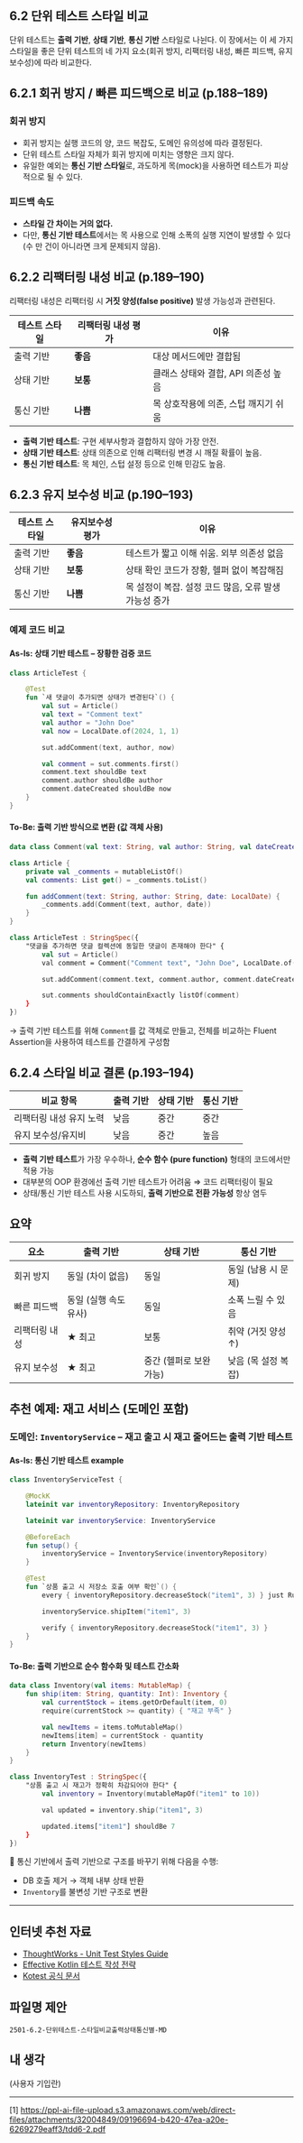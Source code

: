 ## 6.2 단위 테스트 스타일 비교

단위 테스트는 **출력 기반**, **상태 기반**, **통신 기반** 스타일로 나뉜다. 이 장에서는 이 세 가지 스타일을 좋은 단위 테스트의 네 가지 요소(회귀 방지, 리팩터링 내성, 빠른 피드백, 유지 보수성)에 따라 비교한다.

## 6.2.1 회귀 방지 / 빠른 피드백으로 비교 (p.188–189)

### 회귀 방지
- 회귀 방지는 실행 코드의 양, 코드 복잡도, 도메인 유의성에 따라 결정된다.
- 단위 테스트 스타일 자체가 회귀 방지에 미치는 영향은 크지 않다.
- 유일한 예외는 **통신 기반 스타일**로, 과도하게 목(mock)을 사용하면 테스트가 피상적으로 될 수 있다.

### 피드백 속도
- **스타일 간 차이는 거의 없다.**
- 다만, **통신 기반 테스트**에서는 목 사용으로 인해 소폭의 실행 지연이 발생할 수 있다(수 만 건이 아니라면 크게 문제되지 않음).

## 6.2.2 리팩터링 내성 비교 (p.189–190)

리팩터링 내성은 리팩터링 시 **거짓 양성(false positive)** 발생 가능성과 관련된다.

| 테스트 스타일  | 리팩터링 내성 평가 | 이유 |
|----------------|-------------------|------|
| 출력 기반      | **좋음**           | 대상 메서드에만 결합됨 |
| 상태 기반      | **보통**           | 클래스 상태와 결합, API 의존성 높음 |
| 통신 기반      | **나쁨**           | 목 상호작용에 의존, 스텁 깨지기 쉬움 |

- **출력 기반 테스트**: 구현 세부사항과 결합하지 않아 가장 안전.
- **상태 기반 테스트**: 상태 의존으로 인해 리팩터링 변경 시 깨질 확률이 높음.
- **통신 기반 테스트**: 목 체인, 스텁 설정 등으로 인해 민감도 높음.

## 6.2.3 유지 보수성 비교 (p.190–193)

| 테스트 스타일   | 유지보수성 평가 | 이유 |
|----------------|----------------|------|
| 출력 기반       | **좋음**         | 테스트가 짧고 이해 쉬움. 외부 의존성 없음 |
| 상태 기반       | **보통**         | 상태 확인 코드가 장황, 헬퍼 없이 복잡해짐 |
| 통신 기반       | **나쁨**         | 목 설정이 복잡. 설정 코드 많음, 오류 발생 가능성 증가 |

### 예제 코드 비교

#### As-Is: 상태 기반 테스트 – 장황한 검증 코드
```kotlin
class ArticleTest {

    @Test
    fun `새 댓글이 추가되면 상태가 변경된다`() {
        val sut = Article()
        val text = "Comment text"
        val author = "John Doe"
        val now = LocalDate.of(2024, 1, 1)

        sut.addComment(text, author, now)

        val comment = sut.comments.first()
        comment.text shouldBe text
        comment.author shouldBe author
        comment.dateCreated shouldBe now
    }
}
```

#### To-Be: 출력 기반 방식으로 변환 (값 객체 사용)
```kotlin
data class Comment(val text: String, val author: String, val dateCreated: LocalDate)

class Article {
    private val _comments = mutableListOf()
    val comments: List get() = _comments.toList()

    fun addComment(text: String, author: String, date: LocalDate) {
        _comments.add(Comment(text, author, date))
    }
}

class ArticleTest : StringSpec({
    "댓글을 추가하면 댓글 컬렉션에 동일한 댓글이 존재해야 한다" {
        val sut = Article()
        val comment = Comment("Comment text", "John Doe", LocalDate.of(2024, 1, 1))

        sut.addComment(comment.text, comment.author, comment.dateCreated)

        sut.comments shouldContainExactly listOf(comment)
    }
})
```

→ 출력 기반 테스트를 위해 `Comment`를 값 객체로 만들고, 전체를 비교하는 Fluent Assertion을 사용하여 테스트를 간결하게 구성함

## 6.2.4 스타일 비교 결론 (p.193–194)

| 비교 항목                     | 출력 기반 | 상태 기반 | 통신 기반 |
|-----------------------------|----------|----------|----------|
| 리팩터링 내성 유지 노력       | 낮음     | 중간     | 중간     |
| 유지 보수성/유지비           | 낮음     | 중간     | 높음     |

- **출력 기반 테스트**가 가장 우수하나, **순수 함수 (pure function)** 형태의 코드에서만 적용 가능
- 대부분의 OOP 환경에선 출력 기반 테스트가 어려움 ⇒ 코드 리팩터링이 필요
- 상태/통신 기반 테스트 사용 시도하되, **출력 기반으로 전환 가능성** 항상 염두

## 요약

| 요소             | 출력 기반            | 상태 기반               | 통신 기반              |
|------------------|---------------------|--------------------------|-------------------------|
| 회귀 방지        | 동일 (차이 없음)    | 동일                     | 동일 (남용 시 문제)    |
| 빠른 피드백      | 동일 (실행 속도 유사)| 동일                     | 소폭 느릴 수 있음       |
| 리팩터링 내성    | ★ 최고              | 보통                     | 취약 (거짓 양성 ↑)     |
| 유지 보수성      | ★ 최고              | 중간 (헬퍼로 보완 가능) | 낮음 (목 설정 복잡)     |

## 추천 예제: 재고 서비스 (도메인 포함)

### 도메인: `InventoryService` – 재고 출고 시 재고 줄어드는 출력 기반 테스트

#### As-Is: 통신 기반 테스트 example
```kotlin
class InventoryServiceTest {

    @MockK
    lateinit var inventoryRepository: InventoryRepository

    lateinit var inventoryService: InventoryService

    @BeforeEach
    fun setup() {
        inventoryService = InventoryService(inventoryRepository)
    }

    @Test
    fun `상품 출고 시 저장소 호출 여부 확인`() {
        every { inventoryRepository.decreaseStock("item1", 3) } just Runs

        inventoryService.shipItem("item1", 3)

        verify { inventoryRepository.decreaseStock("item1", 3) }
    }
}
```

#### To-Be: 출력 기반으로 순수 함수화 및 테스트 간소화
```kotlin
data class Inventory(val items: MutableMap) {
    fun ship(item: String, quantity: Int): Inventory {
        val currentStock = items.getOrDefault(item, 0)
        require(currentStock >= quantity) { "재고 부족" }

        val newItems = items.toMutableMap()
        newItems[item] = currentStock - quantity
        return Inventory(newItems)
    }
}

class InventoryTest : StringSpec({
    "상품 출고 시 재고가 정확히 차감되어야 한다" {
        val inventory = Inventory(mutableMapOf("item1" to 10))

        val updated = inventory.ship("item1", 3)

        updated.items["item1"] shouldBe 7
    }
})
```

📌 통신 기반에서 출력 기반으로 구조를 바꾸기 위해 다음을 수행:
- DB 호출 제거 → 객체 내부 상태 반환
- `Inventory`를 불변성 기반 구조로 변환

--- 

## 인터넷 추천 자료

- [ThoughtWorks - Unit Test Styles Guide](https://www.thoughtworks.com/en-us/insights/blog/unit-test-styles)  
- [Effective Kotlin 테스트 작성 전략](https://yozm.wishket.com/magazine/detail/1313/)
- [Kotest 공식 문서](https://kotest.io)

## 파일명 제안
`2501-6.2-단위테스트-스타일비교출력상태통신별-MD`

## 내 생각
(사용자 기입란)

---

[1] https://ppl-ai-file-upload.s3.amazonaws.com/web/direct-files/attachments/32004849/09196694-b420-47ea-a20e-6269279eaff3/tdd6-2.pdf